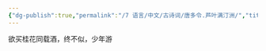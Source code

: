 ```yaml
---
{"dg-publish":true,"permalink":"/7 语言/中文/古诗词/唐多令.芦叶满汀洲/","title":"唐多令.芦叶满汀洲"}
---
```



欲买桂花同载酒，终不似，少年游
